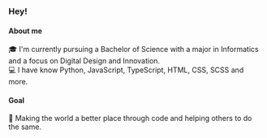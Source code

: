 ### Hey!

#### About me
🎓 I'm currently pursuing a Bachelor of Science with a major in Informatics and a focus on Digital Design and Innovation.<br/>
💻 I have know Python, JavaScript, TypeScript, HTML, CSS, SCSS and more.

#### Goal
🎉 Making the world a better place through code and helping others to do the same.

<!--
**VIKTORVAV99/VIKTORVAV99** is a ✨ _special_ ✨ repository because its `README.md` (this file) appears on your GitHub profile.

Here are some ideas to get you started:

- 🔭 I’m currently working on ...
- 🌱 I’m currently learning ...
- 👯 I’m looking to collaborate on ...
- 🤔 I’m looking for help with ...
- 💬 Ask me about ...
- 📫 How to reach me: ...
- 😄 Pronouns: ...
- ⚡ Fun fact: ...
-->
